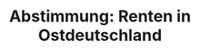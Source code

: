 ---
abstimmung:
  abstimmung: 1
  bundestagssitzung: 128
  datum: 2. Oktober 2015
  legislaturperiode: 18
categories:
- Arbeit
- Soziales
- Rente
data:
- title: Abstimmungsergebnis 20151002_1-data.pdf
  url: /res/abstimmungsliste/20151002_1-data.pdf
- title: Abstimmungsergebnis 20151002_1_xls-data.csv
  url: /res/abstimmungsliste/csv/20151002_1_xls-data.csv
documents:
- local: /res/abstimmungsdaten/018-128-01/1801644.pdf
  title: Drucksache 18/01644.pdf
  url: http://dip21.bundestag.de/dip21/btd/18/016/1801644.pdf
- local: /res/abstimmungsdaten/018-128-01/1805290.pdf
  title: Drucksache 18/05290.pdf
  url: http://dip21.bundestag.de/dip21/btd/18/052/1805290.pdf
ergebnis:
  cdu/csu:
    enthaltung: 0
    gesamt: 310
    ja: 260
    nein: 0
    nichtabgegeben: 50
    ungueltig: 0
  die.linke:
    enthaltung: 0
    gesamt: 64
    ja: 0
    nein: 46
    nichtabgegeben: 18
    ungueltig: 0
  file: 20151002_1_xls-data.csv
  gruenen:
    enthaltung: 53
    gesamt: 63
    ja: 0
    nein: 0
    nichtabgegeben: 10
    ungueltig: 0
  spd:
    enthaltung: 0
    gesamt: 193
    ja: 142
    nein: 0
    nichtabgegeben: 51
    ungueltig: 0
layout: abstimmung
links:
- title: https://www.bundestag.de/parlament/plenum/abstimmung/abstimmung?id=359
  url: https://www.bundestag.de/parlament/plenum/abstimmung/abstimmung?id=359
preview: 'Deutscher Bundestag


  128. Sitzung des Deutschen Bundestages

  am Freitag, 2.Oktober 2015


  Endgültiges Ergebnis der Namentlichen Abstimmung Nr. 1


  Beschlussempfehlung des Ausschusses für Arbeit und Soziales (11. Ausschuss)

  zu dem Antrag der Abgeordneten Roland Claus, Dr. Gregor Gysi, Matthias W. Birkwald,

  weiterer Abgeordneter und der Fraktion DIE LINKE.

  Spezifische Altersarmut Ost durch Korrektur der Rentenüberleitung beheben

  Drs. 18/1644 und 18/5290


  Abgegebene Stimmen insgesamt:


  501


  Nicht abgegebene Stimmen:

  Ja-Stimmen:


  129

  402


  Nein-Stimmen:


  46


  Enthaltungen:


  53


  Ungültige:


  Berlin, den 02.10.2015


  0


  Beginn: 12:58

  Ende: 13:01

  '
tags:
- Rente
- Ost-West
title: 'Abstimmung: Renten in Ostdeutschland'
---